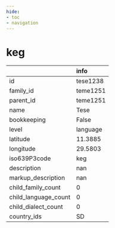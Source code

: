 ```yaml
---
hide:
- toc
- navigation
---
```

# keg
|                      | info     |
|:---------------------|:---------|
| id                   | tese1238 |
| family_id            | teme1251 |
| parent_id            | teme1251 |
| name                 | Tese     |
| bookkeeping          | False    |
| level                | language |
| latitude             | 11.3885  |
| longitude            | 29.5803  |
| iso639P3code         | keg      |
| description          | nan      |
| markup_description   | nan      |
| child_family_count   | 0        |
| child_language_count | 0        |
| child_dialect_count  | 0        |
| country_ids          | SD       |